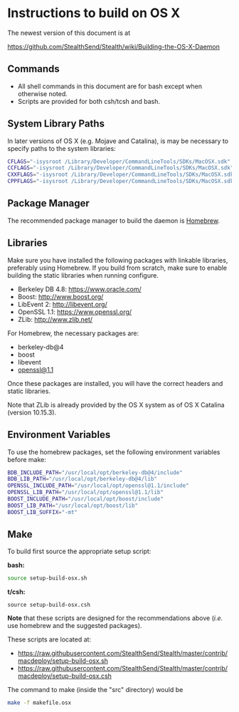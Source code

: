 # Instructions to build on OS X

The newest version of this document is at

https://github.com/StealthSend/Stealth/wiki/Building-the-OS-X-Daemon


## Commands

* All shell commands in this document are for bash except when
  otherwise noted.
* Scripts are provided for both csh/tcsh and bash.


## System Library Paths

In later versions of OS X (e.g. Mojave and Catalina),
is may be necessary to specify paths to the system libraries:

```bash
CFLAGS="-isysroot /Library/Developer/CommandLineTools/SDKs/MacOSX.sdk"
CCFLAGS="-isysroot /Library/Developer/CommandLineTools/SDKs/MacOSX.sdk"
CXXFLAGS="-isysroot /Library/Developer/CommandLineTools/SDKs/MacOSX.sdk"
CPPFLAGS="-isysroot /Library/Developer/CommandLineTools/SDKs/MacOSX.sdk"
```


## Package Manager

The recommended package manager to build the daemon is
[Homebrew](https://https://brew.sh/).


## Libraries

Make sure you have installed the following packages with
linkable libraries, preferably using Homebrew. If you build from
scratch, make sure to enable building the static libraries when
running configure.

  * Berkeley DB 4.8: https://www.oracle.com/
  * Boost: http://www.boost.org/
  * LibEvent 2: http://libevent.org/
  * OpenSSL 1.1: https://www.openssl.org/
  * ZLib: http://www.zlib.net/

For Homebrew, the necessary packages are:

  * berkeley-db@4
  * boost
  * libevent
  * openssl@1.1

Once these packages are installed, you will have the correct
headers and static libraries.

Note that ZLib is already provided by the OS X system as of
OS X Catalina (version 10.15.3).


## Environment Variables

To use the homebrew packages, set the following
environment variables before make:

```bash
BDB_INCLUDE_PATH="/usr/local/opt/berkeley-db@4/include"
BDB_LIB_PATH="/usr/local/opt/berkeley-db@4/lib"
OPENSSL_INCLUDE_PATH="/usr/local/opt/openssl@1.1/include"
OPENSSL_LIB_PATH="/usr/local/opt/openssl@1.1/lib"
BOOST_INCLUDE_PATH="/usr/local/opt/boost/include"
BOOST_LIB_PATH="/usr/local/opt/boost/lib"
BOOST_LIB_SUFFIX="-mt"
```


## Make

To build first source the appropriate setup script:

**bash:**

```bash
source setup-build-osx.sh
```

**t/csh:**

```shell
source setup-build-osx.csh
```

**Note** that these scripts are designed for the recommendations above
(*i.e.* use homebrew and the suggested packages).

These scripts are located at:

  * https://raw.githubusercontent.com/StealthSend/Stealth/master/contrib/macdeploy/setup-build-osx.sh
  * https://raw.githubusercontent.com/StealthSend/Stealth/master/contrib/macdeploy/setup-build-osx.csh


The command to make (inside the "src" directory) would be
  
```bash
make -f makefile.osx
```

